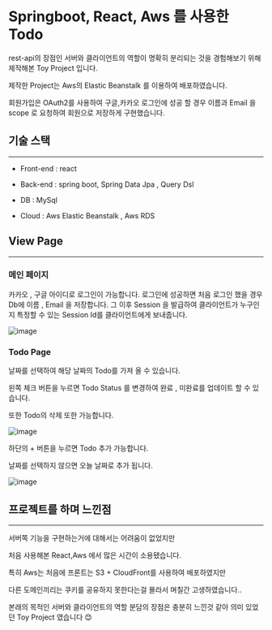 # Springboot, React, Aws 를 사용한 Todo

rest-api의 장점인 서버와 클라이언트의 역할이 명확히 분리되는 것을 경험해보기 위해 제작해본 Toy Project 입니다.

제작한 Project는 Aws의 Elastic Beanstalk 를 이용하여 배포하였습니다.

회원가입은 OAuth2를 사용하여 구글,카카오 로그인에 성공 할 경우 이름과 Email 을 scope 로 요청하여
회원으로 저장하게 구현했습니다.


<h2 id="skill">기술 스택</h2>

---

 - Front-end : react

 - Back-end : spring boot, Spring Data Jpa , Query Dsl

 - DB : MySql

 - Cloud : Aws Elastic Beanstalk , Aws RDS


<h2> View Page </h2>

---

### 메인 페이지

카카오 , 구글 아이디로 로그인이 가능합니다. 
로그인에 성공하면 처음 로그인 했을 경우 Db에 이름 ,  Email 을 저장합니다.
그 이후 Session 을 발급하여 클라이언트가 누구인지 특정할 수 있는 Session Id를 클라이언트에게 보내줍니다.

![image](https://user-images.githubusercontent.com/84924161/161795123-01790230-36d4-46bf-8afb-313960a00024.png)


### Todo Page

날짜를 선택하여 해당 날짜의 Todo를 가져 올 수 있습니다.

왼쪽 체크 버튼을 누르면 Todo Status 를 변경하여 완료 , 미완료를 업데이트 할 수 있습니다.

또한 Todo의 삭제 또한 가능합니다.


![image](https://user-images.githubusercontent.com/84924161/161796427-6817873a-9c4e-4f96-b296-814a132dca6b.png)


하단의 + 버튼을 누르면 Todo 추가 가능합니다.

날짜를 선택하지 않으면 오늘 날짜로 추가 됩니다.

![image](https://user-images.githubusercontent.com/84924161/161797224-f5f751d8-2145-49dc-ba62-e818e467d40f.png)


<h2>프로젝트를 하며 느낀점</h2>

---

서버쪽 기능을 구현하는거에 대해서는 어려움이 없었지만

처음 사용해본 React,Aws 에서 많은 시간이 소용됐습니다.

특히 Aws는 처음에 프론트는 S3 + CloudFront를 사용하여 배포하였지만

다른 도메인끼리는 쿠키를 공유하지 못한다는걸 몰라서 며칠간 고생하였습니다..

본래의 목적인 서버와 클라이언트의 역할 분담의 장점은 충분히 느낀것 같아 의미 있었던 Toy Project 였습니다 😊
